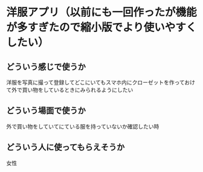 # 洋服アプリ（以前にも一回作ったが機能が多すぎたので縮小版でより使いやすくしたい）

## どういう感じで使うか
洋服を写真に撮って登録してどこにいてもスマホ内にクローゼットを作っておけて外で買い物をしているときにみられるようにしたい

## どういう場面で使うか
外で買い物をしていてにている服を持っていないか確認したい時

## どういう人に使ってもらえそうか
女性